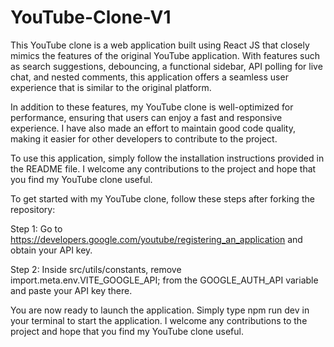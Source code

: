 # YouTube-Clone-V1
This YouTube clone is a web application built using React JS that closely mimics the features of the original YouTube application. With features such as search suggestions, debouncing, a functional sidebar, API polling for live chat, and nested comments, this application offers a seamless user experience that is similar to the original platform.

In addition to these features, my YouTube clone is well-optimized for performance, ensuring that users can enjoy a fast and responsive experience. I have also made an effort to maintain good code quality, making it easier for other developers to contribute to the project.

To use this application, simply follow the installation instructions provided in the README file. I welcome any contributions to the project and hope that you find my YouTube clone useful.

To get started with my YouTube clone, follow these steps after forking the repository:

Step 1: Go to https://developers.google.com/youtube/registering_an_application and obtain your API key.

Step 2: Inside src/utils/constants, remove import.meta.env.VITE_GOOGLE_API; from the GOOGLE_AUTH_API variable and paste your API key there.

You are now ready to launch the application. Simply type npm run dev in your terminal to start the application. I welcome any contributions to the project and hope that you find my YouTube clone useful.
